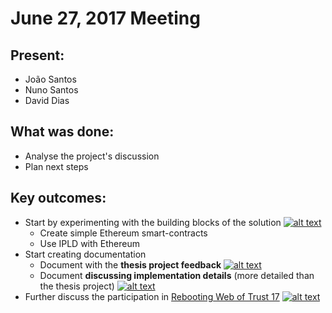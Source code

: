 # June 27, 2017 Meeting

## Present:
- João Santos
- Nuno Santos
- David Dias

## What was done:
- Analyse the project's discussion
- Plan next steps

## Key outcomes:
- Start by experimenting with the building blocks of the solution 
[![alt text][issue3]](https://github.com/joaosantos15/msc-thesis/issues/3)
  - Create simple Ethereum smart-contracts
  - Use IPLD with Ethereum
- Start creating documentation
  - Document with the **thesis project feedback** [![alt text][issue2]](https://github.com/joaosantos15/msc-thesis/issues/2)
  - Document **discussing implementation details** (more detailed than the thesis project) [![alt text][issue1]](https://github.com/joaosantos15/msc-thesis/issues/1)
- Further discuss the participation in [Rebooting Web of Trust 17](http://www.weboftrust.info/next-event-page.html) [![alt text][issue4]](https://github.com/joaosantos15/msc-thesis/issues/4)



[issue1]: https://img.shields.io/badge/issue-1-blue.svg
[issue2]: https://img.shields.io/badge/issue-2-blue.svg
[issue3]: https://img.shields.io/badge/issue-3-blue.svg
[issue4]: https://img.shields.io/badge/issue-4-blue.svg

